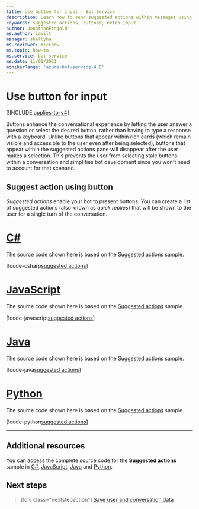 ```yaml
---
title: Use button for input - Bot Service
description: Learn how to send suggested actions within messages using the Bot Framework SDK for JavaScript.
keywords: suggested actions, buttons, extra input
author: JonathanFingold
ms.author: iawilt
manager: shellyha
ms.reviewer: micchow
ms.topic: how-to
ms.service: bot-service
ms.date: 11/01/2021
monikerRange: 'azure-bot-service-4.0'
---
```


# Use button for input

[!INCLUDE [applies-to-v4](../includes/applies-to-v4-current.md)]

Buttons enhance the conversational experience by letting the user answer a question or select the desired button, rather than having to type a response with a keyboard. Unlike buttons that appear within rich cards (which remain visible and accessible to the user even after being selected), buttons that appear within the suggested actions pane will disappear after the user makes a selection. This prevents the user from selecting stale buttons within a conversation and simplifies bot development since you won't need to account for that scenario.

## Suggest action using button

*Suggested actions* enable your bot to present buttons. You can create a list of suggested actions (also known as _quick replies_) that will be shown to the user for a single turn of the conversation.

# [C#](#tab/csharp)

The source code shown here is based on the [Suggested actions](https://github.com/Microsoft/BotBuilder-Samples/tree/master/samples/csharp_dotnetcore/08.suggested-actions) sample.

[!code-csharp[suggested actions](~/../botbuilder-samples/samples/csharp_dotnetcore/08.suggested-actions/Bots/SuggestedActionsBot.cs?range=80-98)]

# [JavaScript](#tab/javascript)

The source code shown here is based on the [Suggested actions](https://github.com/Microsoft/BotBuilder-Samples/tree/master/samples/javascript_nodejs/08.suggested-actions) sample.

[!code-javascript[suggested actions](~/../botbuilder-samples/samples/javascript_nodejs/08.suggested-actions/bots/suggestedActionsBot.js?range=58-89)]

# [Java](#tab/java)

The source code shown here is based on the [Suggested actions](https://github.com/microsoft/BotBuilder-Samples/tree/main/samples/java_springboot/08.suggested-actions) sample.

[!code-java[suggested actions](~/../botbuilder-samples/samples/java_springboot/08.suggested-actions/src/main/java/com/microsoft/bot/sample/suggestedactions/SuggestedActionsBot.java?range=102-136)]

# [Python](#tab/python)

The source code shown here is based on the [Suggested actions](https://github.com/microsoft/BotBuilder-Samples/tree/master/samples/python/08.suggested-actions) sample.

[!code-python[suggested actions](~/../botbuilder-samples/samples/python/08.suggested-actions/bots/suggested_actions_bot.py?range=63-99)]

---

## Additional resources

You can access the complete source code for the **Suggested actions** sample in [C#](https://github.com/Microsoft/BotBuilder-Samples/tree/master/samples/csharp_dotnetcore/08.suggested-actions), [JavaScript](https://github.com/Microsoft/BotBuilder-Samples/tree/master/samples/javascript_nodejs/08.suggested-actions), [Java](https://github.com/microsoft/BotBuilder-Samples/tree/main/samples/java_springboot/08.suggested-actions) and [Python](https://github.com/microsoft/BotBuilder-Samples/tree/master/samples/python/08.suggested-actions).

## Next steps

> [!div class="nextstepaction"]
> [Save user and conversation data](./bot-builder-howto-v4-state.md)
